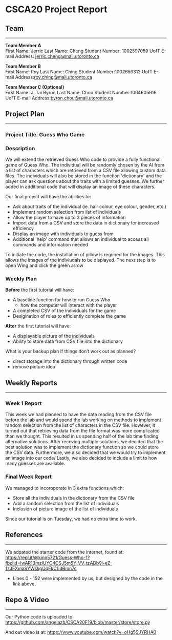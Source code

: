 # CSCA20 Project Report

## Team

--------

**Team Member A**  
First Name: Jerric
Last Name: Cheng 
Student Number: 1002597059
UofT E-mail Address: jerric.cheng@mail.utoronto.ca

**Team Member B**  
First Name: Roy
Last Name: Ching
Student Number:1002659312
UofT E-mail Address:roy.ching@mail.utoronto.ca

**Team Member C (Optional)**  
First Name: Ji Tai Byron 
Last Name: Chou
Student Number:1004605616
UofT E-mail Address:byron.chou@mail.utoronto.ca

## Project Plan

--------

### Project Title: Guess Who Game

### Description

We will extend the retrieved Guess Who code to provide a fully functional game of Guess Who. The individual will be randomly chosen by the AI from a list of characters which are retrieved from a CSV file allowing custom data files. The individuals will also be stored in the function 'dictionary' and the player can ask questions about the traits with a limited guesses. We further added in additional code that will display an image of these characters. 

Our final project will have the abilities to:
- Ask about traits of the individual (ie. hair colour, eye colour, gender, etc.)
- Implement random selection from list of individuals 
- Allow the player to have up to 3 pieces of information 
- Import data from a CSV and store the data in dictionary for increased efficiency
- Display an image with individuals to guess from 
- Additional 'help' command that allows an individual to access all commands and information needed

To initiate the code, the installation of pillow is required for the images. This allows the images of the indiviudals to be displayed. The next step is to open Wing and click the green arrow

### Weekly Plan

**Before** the first tutorial will have:

- A baseline function for how to run Guess Who 
    - how the computer will interact with the player
- A completed CSV of the individuals for the game 
- Desigination of roles to efficiently complete the game 

**After** the first tutorial will have:

- A displayable picture of the individuals  
- Ability to store data from CSV file into the dictionary 

What is your backup plan if things don’t work out as planned?

- direct storage into the dictionary through written code 
- remove picture idea 

## Weekly Reports

-----------------

### Week 1 Report

This week we had planned to have the data reading from the CSV file before the lab and would spend the lab working on methods to implement random selection from the list of characters in the CSV file. However, it turned out that retrieving data from the file format was more complicated than we thought. This resulted in us spending half of the lab time finding alternative solutions. After receving multiple solutions, we decided that the best solution was to implement the dictionary function so we could store the CSV data. Furthermore, we also decided that we would try to implement an image into our code/ Lastly, we also decided to include a limit to how many guesses are avaliable.

### Final Week Report

We managed to incoroporate in 3 extra functions which:

- Store all the individuals in the dictionary from the CSV file
- Add a random selection from the list of individuals
- Inclusion of picture image of the list of individuals

Since our tutorial is on Tuesday, we had no extra time to work.

## References

-------------

We adpated the starter code from the internet, found at:
https://repl.it/@kinn5721/Guess-Who-1?fbclid=IwAR13mzIUYC4CSJ5m5Y_VV_tzADb9l-eZ-1zJFXmaSYWskgOqEkC1i3Bmn7c

- Lines 0 - 152 were implemented by us, but designed by the code in the link above.

## Repo & Video

---------------

Our Python code is uploaded to:
https://github.com/angelazb/CSCA20F19/blob/master/store/store.py

And out video is at:
https://www.youtube.com/watch?v=oHg5SJYRHA0

